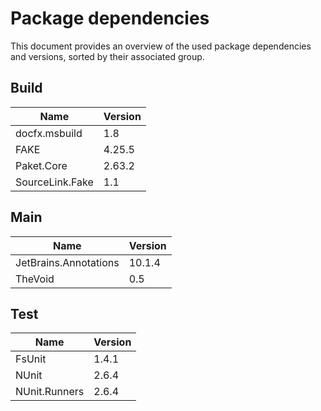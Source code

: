 
# Package dependencies
This document provides an overview of the used package dependencies and versions, sorted by their associated group.

## Build
Name | Version
--- | ---
docfx.msbuild | 1.8
FAKE | 4.25.5
Paket.Core | 2.63.2
SourceLink.Fake | 1.1

## Main
Name | Version
--- | ---
JetBrains.Annotations | 10.1.4
TheVoid | 0.5

## Test
Name | Version
--- | ---
FsUnit | 1.4.1
NUnit | 2.6.4
NUnit.Runners | 2.6.4
